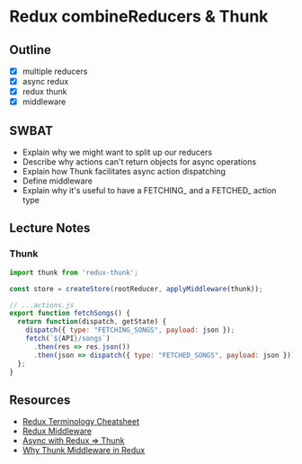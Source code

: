Redux combineReducers & Thunk
=============================

## Outline

- [x] multiple reducers
- [x] async redux
- [x] redux thunk
- [x] middleware

## SWBAT

- Explain why we might want to split up our reducers
- Describe why actions can't return objects for async operations
- Explain how Thunk facilitates async action dispatching
- Define middleware
- Explain why it's useful to have a FETCHING_ and a FETCHED_ action type

## Lecture Notes

### Thunk

```javascript
import thunk from 'redux-thunk';

const store = createStore(rootReducer, applyMiddleware(thunk));

// ...actions.js
export function fetchSongs() {
  return function(dispatch, getState) {
    dispatch({ type: "FETCHING_SONGS", payload: json });
    fetch(`${API}/songs`)
      .then(res => res.json())
      .then(json => dispatch({ type: "FETCHED_SONGS", payload: json }));
  };
}
```

## Resources

- [Redux Terminology Cheatsheet](https://gist.github.com/alexgriff/0e247dee73e9125177d9c04cec159cc6)
- [Redux Middleware](https://redux.js.org/advanced/middleware)
- [Async with Redux => Thunk](https://stackoverflow.com/questions/35411423/how-to-dispatch-a-redux-action-with-a-timeout/35415559)
- [Why Thunk Middleware in Redux](https://stackoverflow.com/questions/34570758/why-do-we-need-middleware-for-async-flow-in-redux/34584313)
